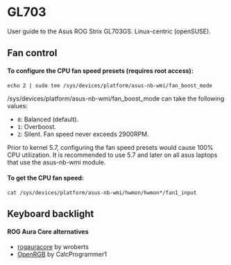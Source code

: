 # GL703
User guide to the Asus ROG Strix GL703GS. Linux-centric (openSUSE).

## Fan control

#### To configure the CPU fan speed presets (requires root access):

```
echo 2 | sudo tee /sys/devices/platform/asus-nb-wmi/fan_boost_mode
```

/sys/devices/platform/asus-nb-wmi/fan_boost_mode can take the following values:
- `0`: Balanced (default).
- `1`: Overboost.
- `2`: Silent. Fan speed never exceeds 2900RPM.

Prior to kernel 5.7, configuring the fan speed presets would cause 100% CPU utilization. It is recommended to use 5.7 and later on all asus laptops that use the asus-nb-wmi module.

#### To get the CPU fan speed:

```
cat /sys/devices/platform/asus-nb-wmi/hwmon/hwmon*/fan1_input
```

## Keyboard backlight

#### ROG Aura Core alternatives
- [rogauracore](https://github.com/wroberts/rogauracore) by wroberts
- [OpenRGB](https://github.com/CalcProgrammer1/OpenRGB) by CalcProgrammer1
